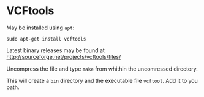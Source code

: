 VCFtools
========

May be installed using `apt`:

    sudo apt-get install vcftools


Latest binary releases may be found at 
<http://sourceforge.net/projects/vcftools/files/>

Uncompress the file and type `make` from whithin the uncomressed directory.

This will create a `bin` directory and the executable file `vcftool`. Add it to you path.



